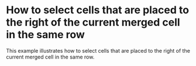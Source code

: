 # How to select cells that are placed to the right of the current merged cell in the same row


<p>This example illustrates how to select cells that are placed to the right of the current merged cell in the same row.</p>

<br/>


